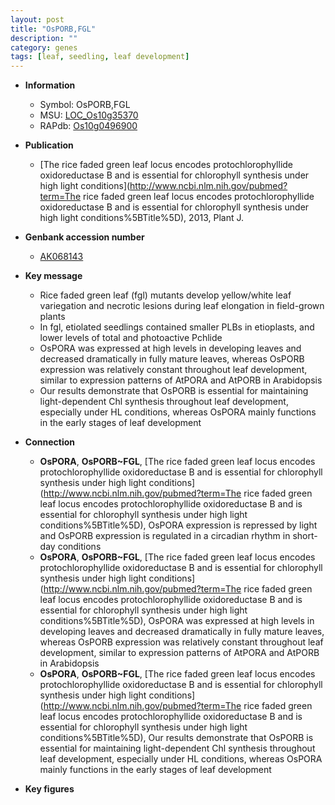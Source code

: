 ```yaml
---
layout: post
title: "OsPORB,FGL"
description: ""
category: genes
tags: [leaf, seedling, leaf development]
---
```


* **Information**  
    + Symbol: OsPORB,FGL  
    + MSU: [LOC_Os10g35370](http://rice.plantbiology.msu.edu/cgi-bin/ORF_infopage.cgi?orf=LOC_Os10g35370)  
    + RAPdb: [Os10g0496900](http://rapdb.dna.affrc.go.jp/viewer/gbrowse_details/irgsp1?name=Os10g0496900)  

* **Publication**  
    + [The rice faded green leaf locus encodes protochlorophyllide oxidoreductase B and is essential for chlorophyll synthesis under high light conditions](http://www.ncbi.nlm.nih.gov/pubmed?term=The rice faded green leaf locus encodes protochlorophyllide oxidoreductase B and is essential for chlorophyll synthesis under high light conditions%5BTitle%5D), 2013, Plant J.

* **Genbank accession number**  
    + [AK068143](http://www.ncbi.nlm.nih.gov/nuccore/AK068143)

* **Key message**  
    + Rice faded green leaf (fgl) mutants develop yellow/white leaf variegation and necrotic lesions during leaf elongation in field-grown plants
    + In fgl, etiolated seedlings contained smaller PLBs in etioplasts, and lower levels of total and photoactive Pchlide
    + OsPORA was expressed at high levels in developing leaves and decreased dramatically in fully mature leaves, whereas OsPORB expression was relatively constant throughout leaf development, similar to expression patterns of AtPORA and AtPORB in Arabidopsis
    + Our results demonstrate that OsPORB is essential for maintaining light-dependent Chl synthesis throughout leaf development, especially under HL conditions, whereas OsPORA mainly functions in the early stages of leaf development

* **Connection**  
    + __OsPORA__, __OsPORB~FGL__, [The rice faded green leaf locus encodes protochlorophyllide oxidoreductase B and is essential for chlorophyll synthesis under high light conditions](http://www.ncbi.nlm.nih.gov/pubmed?term=The rice faded green leaf locus encodes protochlorophyllide oxidoreductase B and is essential for chlorophyll synthesis under high light conditions%5BTitle%5D),  OsPORA expression is repressed by light and OsPORB expression is regulated in a circadian rhythm in short-day conditions
    + __OsPORA__, __OsPORB~FGL__, [The rice faded green leaf locus encodes protochlorophyllide oxidoreductase B and is essential for chlorophyll synthesis under high light conditions](http://www.ncbi.nlm.nih.gov/pubmed?term=The rice faded green leaf locus encodes protochlorophyllide oxidoreductase B and is essential for chlorophyll synthesis under high light conditions%5BTitle%5D),  OsPORA was expressed at high levels in developing leaves and decreased dramatically in fully mature leaves, whereas OsPORB expression was relatively constant throughout leaf development, similar to expression patterns of AtPORA and AtPORB in Arabidopsis
    + __OsPORA__, __OsPORB~FGL__, [The rice faded green leaf locus encodes protochlorophyllide oxidoreductase B and is essential for chlorophyll synthesis under high light conditions](http://www.ncbi.nlm.nih.gov/pubmed?term=The rice faded green leaf locus encodes protochlorophyllide oxidoreductase B and is essential for chlorophyll synthesis under high light conditions%5BTitle%5D),  Our results demonstrate that OsPORB is essential for maintaining light-dependent Chl synthesis throughout leaf development, especially under HL conditions, whereas OsPORA mainly functions in the early stages of leaf development

* **Key figures**  


